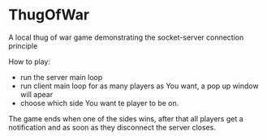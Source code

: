 # ThugOfWar
A local thug of war game demonstrating the socket-server connection principle

How to play:

- run the server main loop
- run client main loop for as many players as You want, a pop up window will apear
- choose which side You want te player to be on.

The game ends when one of the sides wins, after that all players get a notification and as soon as they disconnect the server closes.
